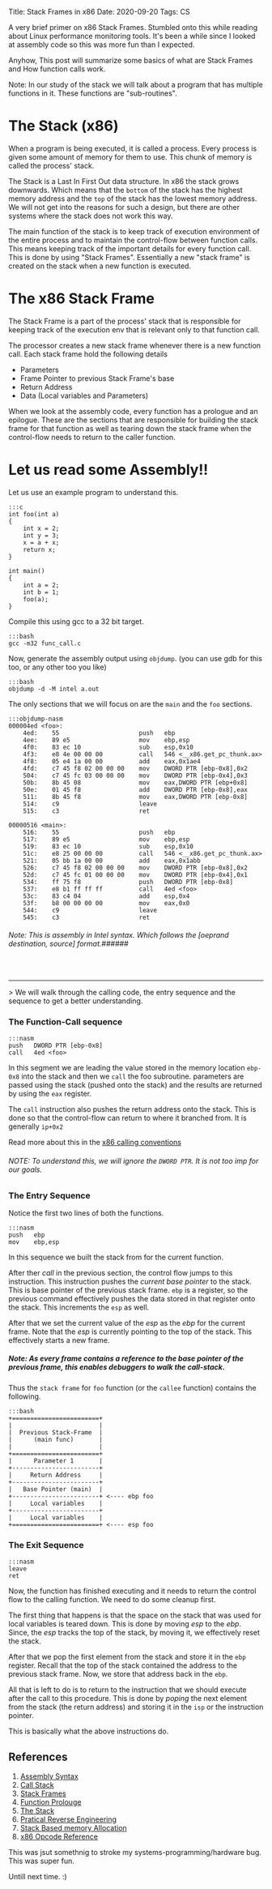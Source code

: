 Title: Stack Frames in x86
Date: 2020-09-20
Tags: CS


A very brief primer on x86 Stack Frames. Stumbled onto this while
reading about Linux performance monitoring tools. It's been a while
since I looked at assembly code so this was more fun than I expected.

Anyhow, This post will summarize some basics of what are Stack Frames
and How function calls work.

Note: In our study of the stack we will talk about a program that has multiple functions in it. These functions are "sub-routines".

# The Stack (x86)

When a program is being executed, it is called a process. Every
process is given some amount of memory for them to use. This chunk of
memory is called the process' stack.

The Stack is a Last In First Out data structure. In x86 the stack grows
downwards. Which means that the `bottom` of the stack has the highest
memory address and the `top` of the stack has the lowest memory
address. We will not get into the reasons for such a design, but there
are other systems where the stack does not work this way.

The main function of the stack is to keep track of execution
environment of the entire process and to maintain the control-flow
between function calls. This means keeping track of the important
details for every function call. This is done by using "Stack
Frames". Essentially a new "stack frame" is created on the stack when
a new function is executed.


# The x86 Stack Frame

The Stack Frame is a part of the process' stack that is responsible
for keeping track of the execution env that is relevant only to that
function call. 

The processor creates a new stack frame whenever there is a new
function call. Each stack frame hold the following details
    
- Parameters
- Frame Pointer to previous Stack Frame's base 
- Return Address 
- Data (Local variables and Parameters)

When we look at the assembly code, every function has a prologue and
an epilogue. These are the sections that are responsible for building
the stack frame for that function as well as tearing down the stack
frame when the control-flow needs to return to the caller function.

# Let us read some Assembly!! #

Let us use an example program to understand this.

    :::c
    int foo(int a)
    {
        int x = 2;
        int y = 3;
        x = a + x;
        return x;
    }

    int main()
    {
        int a = 2;
        int b = 1;
        foo(a);
    }


Compile this using gcc to a 32 bit target. 
    
    :::bash
    gcc -m32 func_call.c

Now, generate the assembly output using `objdump`. (you can use gdb for this too, or any other too you like)
    
    :::bash
    objdump -d -M intel a.out

The only sections that we will focus on are the `main` and the `foo` sections.

    :::objdump-nasm
    000004ed <foo>:
        4ed:	55                   	push   ebp
        4ee:	89 e5                	mov    ebp,esp
        4f0:	83 ec 10             	sub    esp,0x10
        4f3:	e8 4e 00 00 00       	call   546 <__x86.get_pc_thunk.ax>
        4f8:	05 e4 1a 00 00       	add    eax,0x1ae4
        4fd:	c7 45 f8 02 00 00 00 	mov    DWORD PTR [ebp-0x8],0x2
        504:	c7 45 fc 03 00 00 00 	mov    DWORD PTR [ebp-0x4],0x3
        50b:	8b 45 08             	mov    eax,DWORD PTR [ebp+0x8]
        50e:	01 45 f8             	add    DWORD PTR [ebp-0x8],eax
        511:	8b 45 f8             	mov    eax,DWORD PTR [ebp-0x8]
        514:	c9                   	leave  
        515:	c3                   	ret    

    00000516 <main>:
        516:	55                   	push   ebp
        517:	89 e5                	mov    ebp,esp
        519:	83 ec 10             	sub    esp,0x10
        51c:	e8 25 00 00 00       	call   546 <__x86.get_pc_thunk.ax>
        521:	05 bb 1a 00 00       	add    eax,0x1abb
        526:	c7 45 f8 02 00 00 00 	mov    DWORD PTR [ebp-0x8],0x2
        52d:	c7 45 fc 01 00 00 00 	mov    DWORD PTR [ebp-0x4],0x1
        534:	ff 75 f8             	push   DWORD PTR [ebp-0x8]
        537:	e8 b1 ff ff ff       	call   4ed <foo>
        53c:	83 c4 04             	add    esp,0x4
        53f:	b8 00 00 00 00       	mov    eax,0x0
        544:	c9                   	leave  
        545:	c3                   	ret    
        

###### Note: This is assembly in Intel syntax. Which follows the [oeprand destination, source] format.######

<br>
<hr>
> We will walk through the calling  code, the entry sequence and the sequence to get a better understanding.


### The Function-Call sequence ###

    :::nasm
    push   DWORD PTR [ebp-0x8]
    call   4ed <foo>
    
In this segment we are leading the value stored in the memory
location `ebp-0x8` into the stack and then we `call` the foo
subroutine. parameters are passed using the stack (pushed onto the
stack) and the results are returned by using the `eax` register.

The `call` instruction also pushes the return address onto the
stack. This is done so that the control-flow can return to where it
branched from. It is generally `ip+0x2`

Read more about this in the [x86 calling conventions](https://en.wikipedia.org/wiki/X86_calling_conventions)

###### NOTE: To understand this, we will ignore the `DWORD PTR`. It is not too imp for our goals. ######

### The Entry Sequence ###

Notice the first two lines of both the functions.

    :::nasm
    push   ebp
    mov    ebp,esp

In this sequence we built the stack from for the current function. 


After ther _call_ in the previous section, the control flow jumps to
this instruction. This instruction pushes the _current base pointer_
to the stack. This is base pointer of the previous stack frame. `ebp`
is a register, so the previous command effectively pushes the data
stored in that register onto the stack. This increments the `esp` as
well.

After that we set the current value of the _esp_ as the _ebp_ for the
current frame.  Note that the _esp_ is currently pointing to the top
of the stack. This effectively starts a new frame.

##### Note: As every frame contains a reference to the base pointer of the previous frame, this enables debuggers to _walk_ the call-stack. #####

Thus the `stack frame` for `foo` function (or the `callee` function) contains the following.

    :::bash
    +========================+
    |                        |
    |  Previous Stack-Frame  |
    |      (main func)       |
    |                        |
    +========================+
    |      Parameter 1       |
    +------------------------+
    |     Return Address     |
    +------------------------+
    |   Base Pointer (main)  |
    +------------------------+ <---- ebp foo
    |     Local variables    |
    +------------------------+
    |     Local variables    | 
    +========================+ <---- esp foo
    

### The Exit Sequence ###

    :::nasm
    leave
    ret

Now, the function has finished executing and it needs to return the
control flow to the calling function. We need to do some cleanup
first.

The first thing that happens is that the space on the stack that was
used for local variables is teared down. This is done by moving _esp_
to the _ebp_. Since, the _esp_ tracks the top of the stack, by moving
it, we effectively reset the stack. 

After that we pop the first element from the stack and store it in the
`ebp` register. Recall that the top of the stack contained the address
to the previous stack frame. Now, we store that address back in the `ebp`.

All that is left to do is to return to the instruction that we should
execute after the call to this procedure. This is done by _poping_ the
next element from the stack (the return address) and storing it in the
`isp` or the instruction pointer.


This is basically what the above instructions do.


## References ##

1. [Assembly Syntax](https://imada.sdu.dk/~kslarsen/dm546/Material/IntelnATT.htm) 
2. [Call Stack](https://en.wikipedia.org/wiki/Call_stack)
3. [Stack Frames](https://www.cs.rutgers.edu/~pxk/419/notes/frames.html)
4. [Function Prolouge](https://en.wikipedia.org/wiki/Function_prologue)
5. [The Stack](https://en.wikibooks.org/wiki/X86_Disassembly/The_Stack)
6. [Pratical Reverse Engineering](https://shantanugoel.com/2017/12/04/practical-reverse-engineering-tutorial-2-protostar-stack4/)
7. [Stack Based memory Allocation](https://en.wikipedia.org/wiki/Stack-based_memory_allocation)
8. [x86 Opcode Reference](http://ref.x86asm.net/)


This was jsut somethnig to stroke my systems-programming/hardware bug. This was super fun. 

Untill next time. :)
